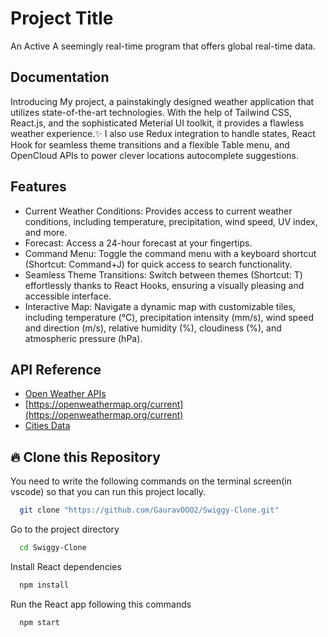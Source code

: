 
# Project Title

An Active A seemingly real-time program that offers global real-time data.

## Documentation


Introducing My project, a painstakingly designed weather application that utilizes state-of-the-art technologies. With the help of Tailwind CSS, React.js, and the sophisticated Meterial UI toolkit, it provides a flawless weather experience.✨ I also use Redux integration to handle states, React Hook for seamless theme transitions and a flexible Table menu, and OpenCloud APIs to power clever locations autocomplete suggestions.


## Features

- Current Weather Conditions: Provides access to current weather conditions, including temperature, precipitation, wind speed, UV index, and more.
- Forecast: Access a 24-hour forecast at your fingertips.
- Command Menu: Toggle the command menu with a keyboard shortcut (Shortcut: Command+J) for quick access to search functionality.
- Seamless Theme Transitions: Switch between themes (Shortcut: T) effortlessly thanks to React Hooks, ensuring a visually pleasing and accessible interface.
- Interactive Map: Navigate a dynamic map with customizable tiles, including temperature (°C), precipitation intensity (mm/s), wind speed and direction (m/s), relative humidity (%), cloudiness (%), and atmospheric pressure (hPa).

## API Reference 

 - [Open Weather APIs](https://openweathermap.org/)
 - [https://openweathermap.org/current](https://openweathermap.org/current)
 - [Cities Data ](https://public.opendatasoft.com/explore/dataset/geonames-all-cities-with-a-population-1000/api/?disjunctive.cou_name_en&sort=name)


## 🔥 Clone this Repository
You need to write the following commands on the terminal screen(in vscode) so that you can run this project locally.

```bash
  git clone "https://github.com/GauravOOO2/Swiggy-Clone.git"
```

Go to the project directory

```bash
  cd Swiggy-Clone
```

Install React dependencies

```bash
  npm install
```

Run the React app following this commands

```bash
  npm start
```
